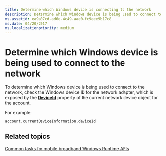 ```yaml
---
title: Determine which Windows device is connecting to the network
description: Determine which Windows device is being used to connect to the network
ms.assetid: ea9a07cd-ad6e-4c49-aae0-fc9eee9b17c8
ms.date: 04/20/2017
ms.localizationpriority: medium
---
```


# Determine which Windows device is being used to connect to the network

To determine which Windows device is being used to connect to the network, check the Windows device ID for the network adapter, which is exposed by the [**DeviceId**](https://msdn.microsoft.com/library/windows/apps/br207365) property of the current network device object for the account.

For example:

``` syntax
account.currentDeviceInformation.deviceId
```

## <span id="related_topics"></span>Related topics


[Common tasks for mobile broadband Windows Runtime APIs](common-tasks-for-mobile-broadband-windows-runtime-apis.md)

 

 






